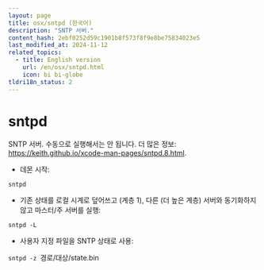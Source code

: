 ```yaml
---
layout: page
title: osx/sntpd (한국어)
description: "SNTP 서버."
content_hash: 2ebf0252d59c1901b8f573f8f9e8be75834023e5
last_modified_at: 2024-11-12
related_topics:
  - title: English version
    url: /en/osx/sntpd.html
    icon: bi bi-globe
tldri18n_status: 2
---
```

# sntpd

SNTP 서버.
수동으로 실행해서는 안 됩니다.
더 많은 정보: <https://keith.github.io/xcode-man-pages/sntpd.8.html>.

- 데몬 시작:

`sntpd`

- 기존 상태를 로컬 시계로 덮어쓰고 (계층 1), 다른 (더 높은 계층) 서버와 동기화하지 않고 마스터/주 서버를 실행:

`sntpd -L`

- 사용자 지정 파일을 SNTP 상태로 사용:

`sntpd -z `<span class="tldr-var badge badge-pill bg-dark-lm bg-white-dm text-white-lm text-dark-dm font-weight-bold">경로/대상/state.bin</span>
